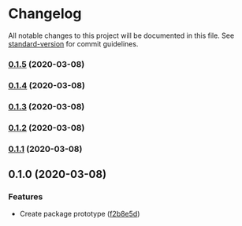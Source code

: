 # Changelog

All notable changes to this project will be documented in this file. See [standard-version](https://github.com/conventional-changelog/standard-version) for commit guidelines.

### [0.1.5](https://github.com/potato4d/react-muted-player/compare/v0.1.4...v0.1.5) (2020-03-08)

### [0.1.4](https://github.com/potato4d/react-muted-player/compare/v0.1.3...v0.1.4) (2020-03-08)

### [0.1.3](https://github.com/potato4d/react-muted-player/compare/v0.1.2...v0.1.3) (2020-03-08)

### [0.1.2](https://github.com/potato4d/react-muted-player/compare/v0.1.1...v0.1.2) (2020-03-08)

### [0.1.1](https://github.com/potato4d/react-muted-player/compare/v0.1.0...v0.1.1) (2020-03-08)

## 0.1.0 (2020-03-08)


### Features

* Create package prototype ([f2b8e5d](https://github.com/potato4d/react-muted-player/commit/f2b8e5da9a022158fadc459549c822145eb56880))
